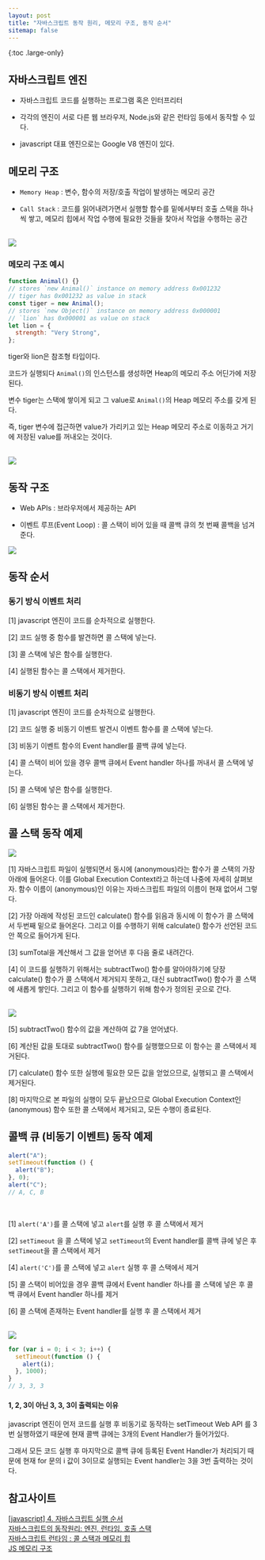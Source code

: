 ```yaml
---
layout: post
title: "자바스크립트 동작 원리, 메모리 구조, 동작 순서"
sitemap: false
---
```


{:toc .large-only}

## 자바스크립트 엔진

- 자바스크립트 코드를 실행하는 프로그램 혹은 인터프리터

- 각각의 엔진이 서로 다른 웹 브라우저, Node.js와 같은 런타임 등에서 동작할 수 있다.

- javascript 대표 엔진으로는 Google V8 엔진이 있다.

## 메모리 구조

- `Memory Heap` : 변수, 함수의 저장/호출 작업이 발생하는 메모리 공간

- `Call Stack` : 코드를 읽어내려가면서 실행할 함수를 밑에서부터 호출 스택을 하나씩 쌓고, 메모리 힙에서 작업 수행에 필요한 것들을 찾아서 작업을 수행하는 공간

<br/>

<img src="/assets/img/blog/2021-08-27-event-order_01.png">

### 메모리 구조 예시

```js
function Animal() {}
// stores `new Animal()` instance on memory address 0x001232
// tiger has 0x001232 as value in stack
const tiger = new Animal();
// stores `new Object()` instance on memory address 0x000001
// `lion` has 0x000001 as value on stack
let lion = {
  strength: "Very Strong",
};
```

tiger와 lion은 참조형 타입이다.

코드가 실행되다 `Animal()`의 인스턴스를 생성하면 Heap의 메모리 주소 어딘가에 저장된다.

변수 tiger는 스택에 쌓이게 되고 그 value로 `Animal()`의 Heap 메모리 주소를 갖게 된다.

즉, tiger 변수에 접근하면 value가 가리키고 있는 Heap 메모리 주소로 이동하고 거기에 저장된 value를 꺼내오는 것이다.

<br/>

<img src="/assets/img/blog/2021-08-27-event-order_02.png">

## 동작 구조

- Web APIs : 브라우저에서 제공하는 API

- 이벤트 루프(Event Loop) : 콜 스택이 비어 있을 때 콜백 큐의 첫 번째 콜백을 넘겨준다.

<img src="/assets/img/blog/2021-08-27-event-order_03.png">

## 동작 순서

### 동기 방식 이벤트 처리

[1] javascript 엔진이 코드를 순차적으로 실행한다.

[2] 코드 실행 중 함수를 발견하면 콜 스택에 넣는다.

[3] 콜 스택에 넣은 함수를 실행한다.

[4] 실행된 함수는 콜 스택에서 제거한다.

### 비동기 방식 이벤트 처리

[1] javascript 엔진이 코드를 순차적으로 실행한다.

[2] 코드 실행 중 비동기 이벤트 발견시 이벤트 함수를 콜 스택에 넣는다.

[3] 비동기 이벤트 함수의 Event handler를 콜백 큐에 넣는다.

[4] 콜 스택이 비어 있을 경우 콜백 큐에서 Event handler 하나를 꺼내서 콜 스택에 넣는다.

[5] 콜 스택에 넣은 함수를 실행한다.

[6] 실행된 함수는 콜 스택에서 제거한다.

## 콜 스택 동작 예제

<img src="/assets/img/blog/2021-08-27-event-order_04.png">

<br/>

[1] 자바스크립트 파일이 실행되면서 동시에 (anonymous)라는 함수가 콜 스택의 가장 아래에 들어온다. 이를 Global Execution Context라고 하는데 나중에 자세히 살펴보자. 함수 이름이 (anonymous)인 이유는 자바스크립트 파일의 이름이 현재 없어서 그렇다.

[2] 가장 아래에 작성된 코드인 calculate() 함수를 읽음과 동시에 이 함수가 콜 스택에서 두번째 밑으로 들어온다. 그리고 이를 수행하기 위해 calculate() 함수가 선언된 코드 안 쪽으로 들어가게 된다.

[3] sumTotal을 계산해서 그 값을 얻어낸 후 다음 줄로 내려간다.

[4] 이 코드를 실행하기 위해서는 subtractTwo() 함수를 알아야하기에 당장 calculate() 함수가 콜 스택에서 제거되지 못하고, 대신 subtractTwo() 함수가 콜 스택에 새롭게 쌓인다. 그리고 이 함수를 실행하기 위해 함수가 정의된 곳으로 간다.

<br/>

<img src="/assets/img/blog/2021-08-27-event-order_05.png">

<br/>

[5] subtractTwo() 함수의 값을 계산하여 값 7을 얻어냈다.

[6] 계산된 값을 토대로 subtractTwo() 함수를 실행했으므로 이 함수는 콜 스택에서 제거된다.

[7] calculate() 함수 또한 실행에 필요한 모든 값을 얻었으므로, 실행되고 콜 스택에서 제거된다.

[8] 마지막으로 본 파일의 실행이 모두 끝났으므로 Global Execution Context인 (anonymous) 함수 또한 콜 스택에서 제거되고, 모든 수행이 종료된다.

## 콜백 큐 (비동기 이벤트) 동작 예제

```js
alert("A");
setTimeout(function () {
  alert("B");
}, 0);
alert("C");
// A, C, B
```

<br/>

[1] `alert('A')`를 콜 스택에 넣고 `alert`를 실행 후 콜 스택에서 제거

[2] `setTimeout` 을 콜 스택에 넣고 `setTimeout`의 Event handler를 콜백 큐에 넣은 후 `setTimeout`을 콜 스택에서 제거

[4] `alert('C')`를 콜 스택에 넣고 `alert` 실행 후 콜 스택에서 제거

[5] 콜 스택이 비어있을 경우 콜백 큐에서 Event handler 하나를 콜 스택에 넣은 후 콜백 큐에서 Event handler 하나를 제거

[6] 콜 스택에 존재하는 Event handler를 실행 후 콜 스택에서 제거

<br/>

<img src="/assets/img/blog/2021-08-27-event-order_06.png">

<br/>

```js
for (var i = 0; i < 3; i++) {
  setTimeout(function () {
    alert(i);
  }, 1000);
}
// 3, 3, 3
```

#### 1, 2, 3이 아닌 3, 3, 3이 출력되는 이유

javascript 엔진이 먼저 코드를 실행 후 비동기로 동작하는 setTimeout Web API 를 3번 실행하였기 때문에 현재 콜백 큐에는 3개의 Event Handler가 들어가있다.

그래서 모든 코드 실행 후 마지막으로 콜백 큐에 등록된 Event Handler가 처리되기 때문에 현재 for 문의 i 값이 3이므로 실행되는 Event handler는 3을 3번 출력하는 것이다.

## 참고사이트

[[javascript] 4. 자바스크립트 실행 순서](https://doitnow-man.tistory.com/m/128)<br/>
[자바스크립트의 동작원리: 엔진, 런타임, 호출 스택](https://joshua1988.github.io/web-development/translation/javascript/how-js-works-inside-engine/)<br/>
[자바스크립트 런타임 : 콜 스택과 메모리 힙](https://soldonii.tistory.com/53)<br/>
[JS 메모리 구조](https://velog.io/@code-bebop/JS-%EB%A9%94%EB%AA%A8%EB%A6%AC-%EA%B5%AC%EC%A1%B0)

